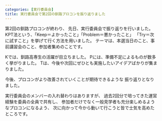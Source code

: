 ```yaml
---
categories: [実行委員会]
title: 実行委員会で第2回の釧路プロコンを振り返りました
---
```

第2回の釧路プロコンが終わり、
先日、実行委員会で振り返りを行いました。
KPT法という、「Keep＝よかったこと」「Problem＝悪かったこと」
「Try＝次に試すこと」を挙げて行く方法を用いました。
テーマは、本選当日のこと、事前講習会のこと、参加者集めのことです。

Kでは、釧路高専生の活躍が目立ちました。
Pには、準備不足によるものが数多く挙がりました。
Tは、今後や次回にぜひとも実施したいアイデアばかりが集まりました。

今後、プロコンがより改善されていくことが期待できるような
振り返りとなりました。

実行委員会のメンバーの入れ替わりはありますが、
過去2回分で培ってきた運営経験を委員の全員で共有し、
参加者だけでなく一般見学者も充分楽しめるようなプロコンになるよう、
次に向かって今から動いて行こうと皆で士気を高めたところです。